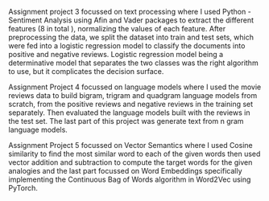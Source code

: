 Assignment project 3 focussed on text processing where I used Python - Sentiment Analysis using Afin 
and Vader packages to extract the different features (8 in total ), normalizing the values of each 
feature. After preprocessing the data, we split the dataset into train and test sets, which were fed 
into a logistic regression model to classify the documents into positive and negative reviews. 
Logistic regression model being a determinative model that separates the two classes was the  right 
algorithm to use, but it complicates the decision surface. 

Assignment Project 4 focussed on language models where I used the movie reviews data to build bigram, 
trigram and quadgram language models from scratch, from the positive reviews and negative reviews in 
the training set separately. Then evaluated the language models built with the reviews in the test 
set. The last part of this project was generate text from n gram language models.

Assignment Project 5 focussed on Vector Semantics where I used Cosine similarity to find the most similar word to each of the given words then used vector addition and subtraction to compute the 
target words for the given analogies and the last part focussed on Word Embeddings specifically implementing the Continuous Bag of Words algorithm in Word2Vec using PyTorch.
